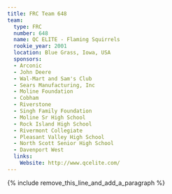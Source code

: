 ```yaml
---
title: FRC Team 648
team:
  type: FRC
  number: 648
  name: QC ELITE - Flaming Squirrels
  rookie_year: 2001
  location: Blue Grass, Iowa, USA
  sponsors:
  - Arconic
  - John Deere
  - Wal-Mart and Sam's Club
  - Sears Manufacturing, Inc
  - Moline Foundation
  - Cobham
  - Riverstone
  - Singh Family Foundation
  - Moline Sr High School
  - Rock Island High School
  - Rivermont Collegiate
  - Pleasant Valley High School
  - North Scott Senior High School
  - Davenport West
  links:
    Website: http://www.qcelite.com/
---
```


{% include remove_this_line_and_add_a_paragraph %}